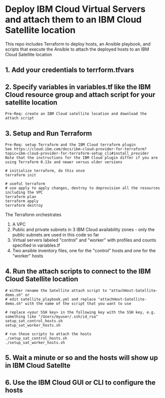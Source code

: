 # Deploy IBM Cloud Virtual Servers and attach them to an IBM Cloud Satellite location

This repo includes Terraform to deploy hosts, an Ansible playbook, and scripts that execute the Ansible to attach the deployed hosts to an IBM Cloud Satellite location

## 1. Add your credentials to terrform.tfvars

## 2. Specify variables in variables.tf like the IBM Cloud resource group and attach script for your satellite location
```
Pre-Req: create an IBM Cloud satellite location and download the attach script
```

## 3. Setup and Run Terraform
```
Pre-Req: setup Terraform and the IBM Cloud terraform plugin
See https://cloud.ibm.com/docs/ibm-cloud-provider-for-terraform?topic=ibm-cloud-provider-for-terraform-setup_cli#install_provider
Note that the instructions for the IBM Cloud plugin differ if you are using Terraform 0.13x and newer versus older versions
```
```
# initialize terraform, do this once
terraform init

# useful terraform
# use apply to apply changes, destroy to deprovision all the resources including the VPC
terraform plan
terraform apply
terraform destroy

```
The Terraform orchestrates
1. A VPC
2. Public and private subnets in 3 IBM Cloud availability zones - only the public subnets are used in this code so far
3. Virtual servers labeled "control" and "worker" with profiles and counts specified in variables.tf
4. Two ansible inventory files, one for the "control" hosts and one for the "worker" hosts

## 4. Run the attach scripts to connect to the IBM Cloud Satellite location
```
# either rename the Satellite attach script to "attachHost-Satellite-demo.sh" or
# edit satellite_playbook.yml and replace "attachHost-Satellite-demo.sh" with the name of the script that you want to use

# replace <your SSH key> in the following key with the SSH key, e.g. something like "/Users/myuser/.ssh/id_rsa"
setup_sat_control_hosts.sh
setup_sat_worker_hosts.sh

# run these scripts to attach the hosts
./setup_sat_control_hosts.sh
./setup_sat_worker_hosts.sh
```

## 5. Wait a minute or so and the hosts will show up in IBM Cloud Satellte

## 6. Use the IBM Cloud GUI or CLI to configure the hosts
